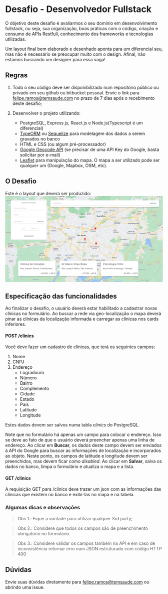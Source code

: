 # Desafio - Desenvolvedor Fullstack

O objetivo deste desafio é avaliarmos o seu domínio em desenvolvimento fullstack, ou seja, sua organização, boas práticas com o código, criação e consumo de APIs Restfull, conhecimento dos frameworks e tecnologias utilizadas.

Um layout final bem elaborado e desenhado aponta para um diferencial seu, mas não é necessário se preocupar muito com o design. Afinal, não estamos buscando um designer para essa vaga! 

## Regras

1. Todo o seu código deve ser disponibilizado num repositório público ou privado em seu github ou bitbucket pessoal. Envie o link para felipe.ramos@temsaude.com no prazo de 7 dias após o recebimento deste desafio;

2. Desenvolver o projeto utilizando: 
    - PostgreSQL, Express.js, React.js e Node.js(Typescript é um diferencial)
    - [TypeORM](https://typeorm.io/) ou [Sequelize](https://sequelize.org/) para modelagem dos dados a serem gravados no banco
    - HTML e CSS (ou algum pré-processador)
    - [Google Geocode API](https://developers.google.com/maps/documentation/geocoding/intro?hl=pt-br) (se precisar de uma API Key do Google, basta solicitar por e-mail)
    - [Leaflet](http://leafletjs.com/) para manipulação do mapa. O mapa a ser utilizado pode ser qualquer um (Google, Mapbox, OSM, etc).


## O Desafio

Este é o layout que deverá ser produzido:
![layout](layout.png)

## Especificação das funcionalidades

Ao finalizar o desafio, o usuário deverá estar habilitado a cadastrar novas clínicas no formulário. Ao buscar a rede via geo-localização o mapa deverá pinar as clínicas da localização informada e carregar as clínicas nos cards inferiores.

#### POST /clinics

Você deve fazer um cadastro de clínicas, que terá os seguintes campos:
1. Nome
2. CNPJ
3. Endereço
    - Logradouro
    - Número
    - Bairro
    - Complemento
    - Cidade
    - Estado
    - País
    - Latitude
    - Longitude

Estes dados devem ser salvos numa tabla _clinics_ do PostgreSQL.

Note que no formulário há apenas um campo para colocar o endereço. Isso se deve ao fato de que o usuário deverá preencher apenas uma linha de endereço. Ao clicar em **Buscar**, os dados deste campo devem ser enviados à API do Google para buscar as informações de localização e incorporados ao objeto. Neste ponto, os campos de latitude e longitude devem ser preenchidos, mas devem ficar como _disabled_. Ao clicar em **Salvar**, salva os dados no banco, limpa o formulário e atualiza o mapa e a lista.

#### GET /clinics

A requisição GET para /clinics deve trazer um json com as informações das clínicas que existem no banco e exibí-las no mapa e na tabela.

### Algumas dicas e observações
> Obs 1.: Fique a vontade para utilizar qualquer 3rd party;

> Obs 2.: Considere que todos os campos são de preenchimento obrigatório no formulário.

> Obs 3.: Considere validar os campos também na API e em caso de inconsistência retornar erro num JSON estruturado com código HTTP 400


## Dúvidas
Envie suas dúvidas diretamente para felipe.ramos@temsaude.com ou abrindo uma issue.
